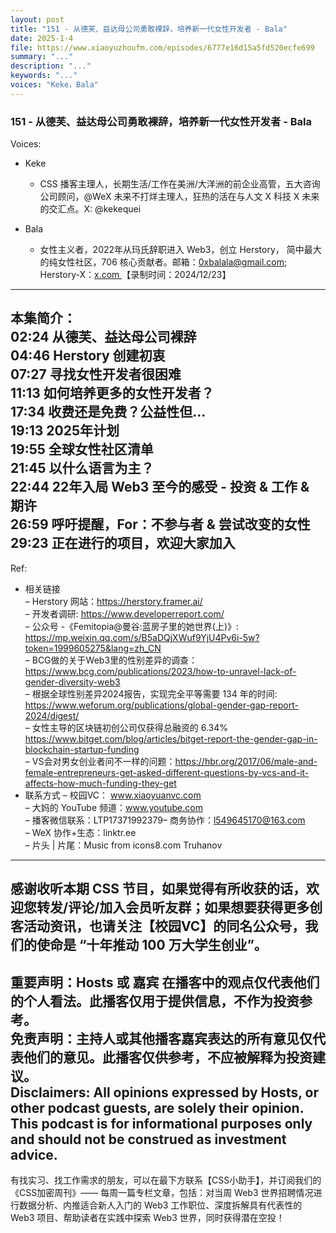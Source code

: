 ```yaml
---
layout: post
title: "151 - 从德芙、益达母公司勇敢裸辞，培养新一代女性开发者 - Bala"
date: 2025-1-4
file: https://www.xiaoyuzhoufm.com/episodes/6777e16d15a5fd520ecfe699
summary: "..."
description: "..."
keywords: "..."
voices: "Keke，Bala"
---
```


### 151 - 从德芙、益达母公司勇敢裸辞，培养新一代女性开发者 - Bala

Voices:

- Keke
  + CSS 播客主理人，长期生活/工作在美洲/大洋洲的前企业高管，五大咨询公司顾问，@WeX 未来不打烊主理人，狂热的活在与人文 X 科技 X 未来的交汇点。X: @kekequei  

- Bala
  + 女性主义者，2022年从玛氏辞职进入 Web3，创立 Herstory， 简中最大的纯女性社区，706 核心贡献者。邮箱：0xbalala@gmail.com; Herstory-X：[x.com  ](https://x.com/HerstoryWeb3)
  【录制时间：2024/12/23】 
---------------------------------------------------  
本集简介：    
02:24 从德芙、益达母公司裸辞  
04:46 Herstory 创建初衷  
07:27 寻找女性开发者很困难  
11:13 如何培养更多的女性开发者？  
17:34 收费还是免费？公益性但...  
19:13 2025年计划  
19:55 全球女性社区清单  
21:45 以什么语言为主？  
22:44 22年入局 Web3 至今的感受 - 投资 & 工作 & 期许  
26:59 呼吁提醒，For：不参与者 & 尝试改变的女性  
29:23 正在进行的项目，欢迎大家加入  
---------------------------------------------------    
Ref:  
   + 相关链接  
– Herstory 网站：https://herstory.framer.ai/  
– 开发者调研: https://www.developerreport.com/  
– 公众号 -《Femitopia@曼谷:蓝房子里的她世界(上)》: https://mp.weixin.qq.com/s/B5aDQjXWuf9YjU4Pv6i-5w?token=1999605275&lang=zh_CN  
– BCG做的关于Web3里的性别差异的调查：https://www.bcg.com/publications/2023/how-to-unravel-lack-of-gender-diversity-web3  
– 根据全球性别差异2024报告，实现完全平等需要 134 年的时间: https://www.weforum.org/publications/global-gender-gap-report-2024/digest/  
– 女性主导的区块链初创公司仅获得总融资的 6.34% https://www.bitget.com/blog/articles/bitget-report-the-gender-gap-in-blockchain-startup-funding  
– VS会对男女创业者问不一样的问题：https://hbr.org/2017/06/male-and-female-entrepreneurs-get-asked-different-questions-by-vcs-and-it-affects-how-much-funding-they-get  
   + 联系方式 
– 校园VC： www.xiaoyuanvc.com  
– 大妈的 YouTube 频道：www.youtube.com  
– 播客微信联系：LTP17371992379– 商务协作：l549645170@163.com  
– WeX 协作+生态：linktr.ee  
– 片头 | 片尾：Music from icons8.com Truhanov  
---------------------------------------------------  
感谢收听本期 CSS 节目，如果觉得有所收获的话，欢迎您转发/评论/加入会员听友群；如果想要获得更多创客活动资讯，也请关注【校园VC】的同名公众号，我们的使命是 “十年推动 100 万大学生创业”。  
---------------------------------------------------  
重要声明：Hosts 或 嘉宾 在播客中的观点仅代表他们的个人看法。此播客仅用于提供信息，不作为投资参考。   
免责声明：主持人或其他播客嘉宾表达的所有意见仅代表他们的意见。此播客仅供参考，不应被解释为投资建议。  
Disclaimers: All opinions expressed by Hosts, or other podcast guests, are solely their opinion. This podcast is for informational purposes only and should not be construed as investment advice.  
---------------------------------------------------  
有找实习、找工作需求的朋友，可以在最下方联系【CSS小助手】，并订阅我们的《CSS加密周刊》—— 每周一篇专栏文章，包括：对当周 Web3 世界招聘情况进行数据分析、内推适合新人入门的 Web3 工作职位、深度拆解具有代表性的 Web3 项目、帮助读者在实践中探索 Web3 世界，同时获得潜在空投！

